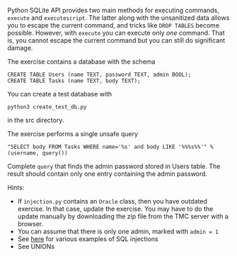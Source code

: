 <p>Python SQLite API provides two main methods for executing commands, <code class="language-text">execute</code> and <code class="language-text">executescript</code>.
The latter along with the unsanitized data allows you to escape the current command, and tricks like
<code class="language-text">DROP TABLES</code> become possible. However, with <code class="language-text">execute</code> you can execute only <em>one</em> command. That is, you cannot escape the current command but you can still do
significant damage.</p><p>The exercise contains a database with the schema</p><div class="gatsby-highlight" data-language="sql"><pre class="language-sql"><code class="language-sql"><span class="token keyword">CREATE</span> <span class="token keyword">TABLE</span> Users <span class="token punctuation">(</span>name <span class="token keyword">TEXT</span><span class="token punctuation">,</span> password <span class="token keyword">TEXT</span><span class="token punctuation">,</span> admin <span class="token keyword">BOOL</span><span class="token punctuation">)</span><span class="token punctuation">;</span>
<span class="token keyword">CREATE</span> <span class="token keyword">TABLE</span> Tasks <span class="token punctuation">(</span>name <span class="token keyword">TEXT</span><span class="token punctuation">,</span> body <span class="token keyword">TEXT</span><span class="token punctuation">)</span><span class="token punctuation">;</span></code></pre></div><p>You can create a test database with</p><div class="gatsby-highlight" data-language="shell"><pre class="language-shell"><code class="language-shell">python3 create_test_db.py</code></pre></div><p>in the src directory.</p><p>The exercise performs a single unsafe query</p><div class="gatsby-highlight" data-language="python"><pre class="language-python"><code class="language-python"><span class="token string">"SELECT body FROM Tasks WHERE name='%s' and body LIKE '%%%s%%'"</span> <span class="token operator">%</span> <span class="token punctuation">(</span>username<span class="token punctuation">,</span> query<span class="token punctuation">(</span><span class="token punctuation">)</span><span class="token punctuation">)</span></code></pre></div><p>Complete <code class="language-text">query</code> that finds the admin password stored in Users table. The result should contain only one entry containing the admin password.</p><p>Hints:</p><ul>
<li>If <code class="language-text">injection.py</code> contains an <code class="language-text">Oracle</code> class, then you have outdated exercise. In that case, update the exercise. You may have to do the update manually by downloading the zip file
from the TMC server with a browser.</li>
<li>You can assume that there is only one admin, marked with <code class="language-text">admin = 1</code></li>
<li>See <a href="https://www.w3schools.com/sql/sql_injection.asp" target="_blank" rel="noopener noreferrer">here</a> for various examples of SQL injections</li>
<li>See UNIONs</li>
</ul></div></div></div></div></div></div>
